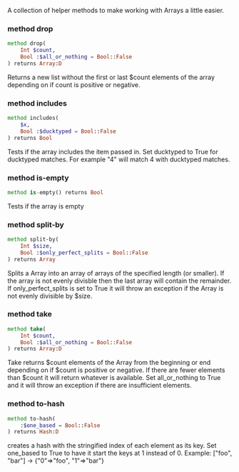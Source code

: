 A collection of helper methods to make working with Arrays a little easier.

### method drop

```raku
method drop(
    Int $count,
    Bool :$all_or_nothing = Bool::False
) returns Array:D
```

Returns a new list without the first or last $count elements of the array depending on if count is positive or negative.

### method includes

```raku
method includes(
    $x,
    Bool :$ducktyped = Bool::False
) returns Bool
```

Tests if the array includes the item passed in. Set ducktyped to True for ducktyped matches. For example "4" will match 4 with ducktyped matches.

### method is-empty

```raku
method is-empty() returns Bool
```

Tests if the array is empty

### method split-by

```raku
method split-by(
    Int $size,
    Bool :$only_perfect_splits = Bool::False
) returns Array
```

Splits a Array into an array of arrays of the specified length (or smaller). If the array is not evenly divisble then the last array will contain the remainder. If only_perfect_splits is set to True it will throw an exception if the Array is not evenly divisible by $size.

### method take

```raku
method take(
    Int $count,
    Bool :$all_or_nothing = Bool::False
) returns Array:D
```

Take returns $count elements of the Array from the beginning or end depending on if $count is positive or negative. If there are fewer elements than $count it will return whatever is available. Set all_or_nothing to True and it will throw an exception if there are insufficient elements.

### method to-hash

```raku
method to-hash(
    :$one_based = Bool::False
) returns Hash:D
```

creates a hash with the stringified index of each element as its key. Set one_based to True to have it start the keys at 1 instead of 0. Example: ["foo", "bar"] -> {"0"=>"foo", "1"=>"bar"}

